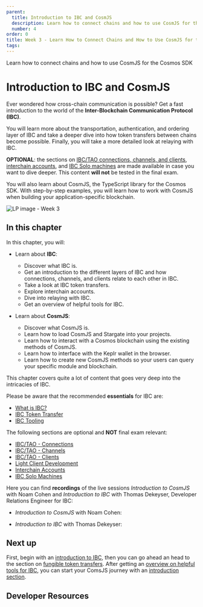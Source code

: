 ```yaml
---
parent:
  title: Introduction to IBC and CosmJS
  description: Learn how to connect chains and how to use CosmJS for the Cosmos SDK
  number: 4
order: 0
title: Week 3 - Learn How to Connect Chains and How to Use CosmJS for the Cosmos SDK
tags:
---
```


<div class="tm-overline tm-rf-1 tm-lh-title tm-medium tm-muted">Learn how to connect chains and how to use CosmJS for the Cosmos SDK</div>
<h1 class="mt-4 mb-6">Introduction to IBC and CosmJS</h1>

Ever wondered how cross-chain communication is possible? Get a fast introduction to the world of the **Inter-Blockchain Communication Protocol (IBC)**.

You will learn more about the transportation, authentication, and ordering layer of IBC and take a deeper dive into how token transfers between chains become possible. Finally, you will take a more detailed look at relaying with IBC.

<HighlightBox type="info">
  
**OPTIONAL**: the sections on [IBC/TAO connections, channels, and clients](/academy/3-ibc/2-connections.md), [interchain accounts](/academy/3-ibc/6-ica.md), and [IBC Solo machines](/academy/3-ibc/8-solomachine.md) are made available in case you want to dive deeper. This content **will not** be tested in the final exam.
  
</HighlightBox>

You will also learn about CosmJS, the TypeScript library for the Cosmos SDK. With step-by-step examples, you will learn how to work with CosmJS when building your application-specific blockchain.

![LP image - Week 3](/planet-pod.svg)

## In this chapter

<HighlightBox type="learning">

In this chapter, you will:

* Learn about **IBC**:
  * Discover what IBC is.
  * Get an introduction to the different layers of IBC and how connections, channels, and clients relate to each other in IBC.
  * Take a look at IBC token transfers.
  * Explore interchain accounts.
  * Dive into relaying with IBC.
  * Get an overview of helpful tools for IBC.

* Learn about **CosmJS**:
  * Discover what CosmJS is.
  * Learn how to load CosmJS and Stargate into your projects.
  * Learn how to interact with a Cosmos blockchain using the existing methods of CosmJS.
  * Learn how to interface with the Keplr wallet in the browser.
  * Learn how to create new CosmJS methods so your users can query your specific module and blockchain.

</HighlightBox>

<HighlightBox type="info">

This chapter covers quite a lot of content that goes very deep into the intricacies of IBC.

Please be aware that the recommended **essentials** for IBC are:

* [What is IBC?](/academy/3-ibc/1-what-is-ibc.md)
* [IBC Token Transfer](/academy/3-ibc/5-token-transfer.md)
* [IBC Tooling](/academy/3-ibc/7-ibc-tooling.md)

The following sections are optional and **NOT** final exam relevant:

* [IBC/TAO - Connections](/academy/3-ibc/2-connections.md)
* [IBC/TAO - Channels](/academy/3-ibc/3-channels.md)
* [IBC/TAO - Clients](/academy/3-ibc/4-clients.md)
* [Light Client Development](/academy/3-ibc/4-light-client-dev.md)
* [Interchain Accounts](/academy/3-ibc/6-ica.md)
* [IBC Solo Machines](/academy/3-ibc/8-solomachine.md)

</HighlightBox>

<HighlightBox type="info">

Here you can find **recordings** of the live sessions _Introduction to CosmJS_ with Noam Cohen and _Introduction to IBC_ with Thomas Dekeyser, Developer Relations Engineer for IBC:
  
* _Introduction to CosmJS_ with Noam Cohen:

<YoutubePlayer videoId="RlqjEVIv1Pg"/>

* _Introduction to IBC_ with Thomas Dekeyser:

<YoutubePlayer videoId="HCO7qTOdNGI"/>

</HighlightBox>

## Next up

First, begin with an [introduction to IBC](/academy/3-ibc/1-what-is-ibc.md), then you can go ahead an head to the section on [fungible token transfers](/academy/3-ibc/5-token-transfer.md). After getting an [overview on helpful tools for IBC](/academy/3-ibc/7-ibc-tooling.md), you can start your ComsJS journey with an [introduction section](/tutorials/7-cosmjs/1-cosmjs-intro.md).

## Developer Resources

<div v-for="resource in $themeConfig.resources">
  <Resource
    :title="resource.title"
    :description="resource.description"
    :links="resource.links"
    :image="resource.image"
    :large="true"
  />
  <br/>
</div>
